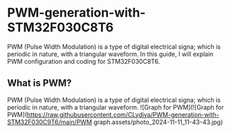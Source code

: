 # PWM-generation-with-STM32F030C8T6
PWM (Pulse Width Modulation) is a type of digital electrical signa; which is periodic in nature, with a triangular waveform. In this guide, I will explain PWM configuration and coding for STM32F030C8T6. 

## What is PWM? 
PWM (Pulse Width Modulation) is a type of digital electrical signa; which is periodic in nature, with a triangular waveform.
![Graph for PWM](![Graph for PWM](https://raw.githubusercontent.com/CLydiya/PWM-generation-with-STM32F030C9T6/main/PWM graph.assets/photo_2024-11-11_11-43-43.jpg)
